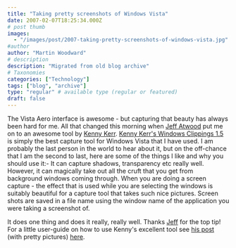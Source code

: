 ```yaml
---
title: "Taking pretty screenshots of Windows Vista"
date: 2007-02-07T18:25:34.000Z
# post thumb
images:
  - "/images/post/2007-taking-pretty-screenshots-of-windows-vista.jpg"
#author
author: "Martin Woodward"
# description
description: "Migrated from old blog archive"
# Taxonomies
categories: ["Technology"]
tags: ["blog", "archive"]
type: "regular" # available type (regular or featured)
draft: false
---
```


The Vista Aero interface is awesome - but capturing that beauty has always been hard for me.  All that changed this morning when [Jeff Atwood](http://www.codinghorror.com) put me on to an awesome tool by [Kenny Kerr](http://weblogs.asp.net/kennykerr/default.aspx). [Kenny Kerr's Windows Clippings 1.5](http://weblogs.asp.net/kennykerr/archive/2007/01/28/window-clippings-1-5.aspx) is simply the best capture tool for Windows Vista that I have used.  I am probably the last person in the world to hear about it, but on the off-chance that I am the second to last, here are some of the things I like and why you should use it:-  It can capture shadows, transparency etc really well.  However, it can magically take out all the cruft that you get from background windows coming through. When you are doing a screen capture - the effect that is used while you are selecting the windows is suitably beautiful for a capture tool that takes such nice pictures. Screen shots are saved in a file name using the window name of the application you were taking a screenshot of. 

It does one thing and does it really, really well.  Thanks [Jeff](http://www.codinghorror.com) for the top tip!  For a little user-guide on how to use Kenny's excellent tool see [his post](http://weblogs.asp.net/kennykerr/pages/using-window-clippings.aspx) (with pretty pictures) [here](http://weblogs.asp.net/kennykerr/pages/using-window-clippings.aspx).